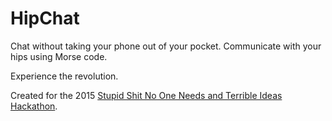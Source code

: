 # HipChat

Chat without taking your phone out of your pocket. Communicate with your hips using Morse code.

Experience the revolution.

Created for the 2015 [Stupid Shit No One Needs and Terrible Ideas Hackathon](https://stupidhackathon.github.io/).
